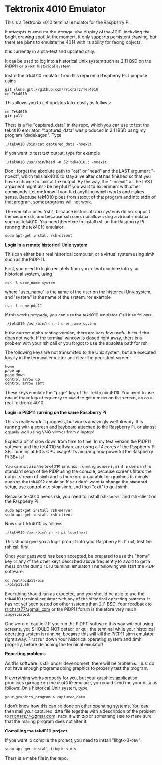 # Tektronix 4010 Emulator

This is a Tektronix 4010 terminal emulator for the Raspberry Pi.

It attempts to emulate the storage tube display of the 4010, including the bright drawing spot.
At the moment, it only supports persistent drawing, but there are plans to emulate the 4014 with
its ability for fading objects.

It is currently in alpha-test and updated daily.

It can be used to log into a historical Unix system such as 2.11 BSD on the PiDP11
or a real historical system

Install the tek4010 emulator from this repo on a Raspberry Pi. I propose using

	git clone git://github.com/rricharz/Tek4010
	cd Tek4010

This allows you to get updates later easily as follows:

	cd Tek4010
	git pull

There is a file "captured_data" in the repo, which you can use to test the tek4010 emulator.
"captured_data" was produced in 2.11 BSD using my program "dodekagon". Type

	./tek4010 /bin/cat captured_data -noexit

If you want to test text output, type for example

	./tek4010 /usr/bin/head -n 32 tek4010.c -noexit

Don't forget the absolute path to "cat" or "head" and the LAST argument "-noexit", which tells
tek4010 to stay alive after cat has finished so that you have a chance to look at the output.
By the way, the "-noexit" as the LAST argument might also be helpful if you want to
experiment with other commands. Let me know if you find anything which works and makes sense.
Because tek4010 pipes from stdout of that program and into stdin of that program, some
programs will not work.

The emulator uses "rsh",
because historical Unix systems do not support the secure ssh, and because ssh does not
allow using a virtual emulator such as tek4010. You need therefore to install rsh
on the Raspberry Pi running the tek4010 emulator:

	sudo apt-get install rsh-client

**Login in a remote historical Unix system**

This can either be a real historical computer, or a virtual system using simh such
as the PiDP-11.

First, you need to login remotely from your client machine into your historical system, using

	rsh -l user_name system

where "user_name" is the name of the user on the historical Unix system, and "system" is the name
of the system, for example

	rsh -l rene pdp11

If this works properly, you can use the tek4010 emulator. Call it as follows:

	./tek4010 /usr/bin/rsh -l user_name system

It the current alpha-testing version, there are very few useful hints if this does not work.
If the terminal window is closed right away, there is a problem with your rsh call or you
forgot to use the absolute path for rsh.

The following keys are not transmitted to the Unix system, but are executed locally
in the terminal emulator and clear the persistent screen:

	home
	page up
	page down
	control arrow up
	control arrow left

These keys emulate the "page" key of the Tektronix 4010. You need to use one of these
keys frequently to avoid to get a mess on the screen, as on a real Tektronix 4010.

**Login in PiDP11 running on the same Raspberry Pi**

This is really work in progress, but works amazingly well already. It is running
with a screen and keyboard attached to the Raspberry Pi, or almost equally well using
VNC viewer from a laptop!

Expect a bit of slow down from time to time. In my test version the
PiDP11 software and the tek4010 software are using all 4 cores of the Raspberry Pi 3B+ running
at 60% CPU usage! It's amazing how powerful the Raspberry Pi 3B+ is!

You cannot use the tek4010 emulator running screens, as it is done in the standard setup
of the PiDP using the console, because screens filters the output stream of simh and is
therefore unsuitable for graphics terminals such as the tek4010 emulator. If you don't
want to change the standard setup, use control-e to stop simh, and then "exit" to quit simh.

Because tek4010 needs rsh, you need to install rsh-server and rsh-client on
the Raspberry Pi:

	sudo apt-get install rsh-server
	sudo apt-get install rsh-client

Now start tek4010 as follows:

	./tek4010 /usr/bin/rsh -l pi localhost

This should give you a login prompt into your Raspberry Pi. If not, test the rsh call first.

Once your password has been accepted, be prepared to use the "home" key or any of the other
keys described above frequently to avoid to get a mess on the dump 4010 terminal emulator!
The following will start the PiDP software:

	cd /opt/pidp11/bin
	./pidp11.sh

Everything should run as expected, and you should be able to use the tek4010 terminal emulator with any of
the historical operating systems. It has not yet been tested on other systems than 2.11 BSD.
Your feedback to rricharz77@gmail.com or the PiDP11 forum is therefore very much appreciated.

One word of caution! If you run the PiDP11 software this way without using screens, you SHOULD
NOT detach or quit the terminal while your historical operating system is running, because
this will kill the PiDP11 simh emulator right away. First run down your historical operating
system and simh properly, before detaching the terminal emulator!

**Reporting problems**

As this software is still under development, there will be problems. I just do not have enough
programs doing graphics to properly test the program.

If everything works properly for you, but your graphics application produces garbage on the
tek4010 emulator, you could send me your data as follows: On a historical Unix system, type

	your_graphics_program > captured_data

I don't know how this can be done on other operating systems. You can then mail your
captured_data file together with a description of the problem to rricharz77@gmail.com.
Pack it with zip or something else to make sure that the mailing program does not alter it.	 

**Compiling the tek4010 project**

If you want to compile the project, you need to install "libgtk-3-dev":

	sudo apt-get install libgtk-3-dev

There is a make file in the repo.


